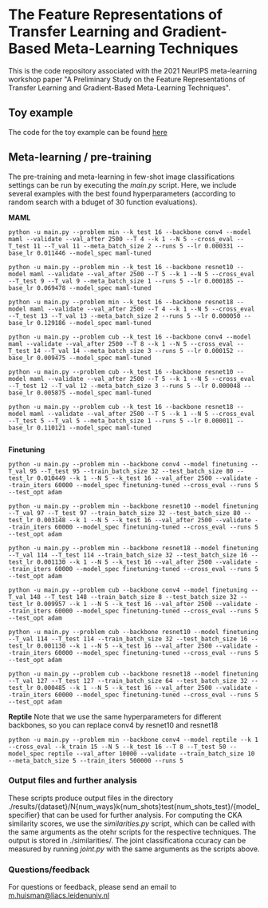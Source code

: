 # The Feature Representations of Transfer Learning and Gradient-Based Meta-Learning Techniques 

This is the code repository associated with the 2021 NeurIPS meta-learning workshop paper "A Preliminary Study on the Feature Representations of Transfer Learning and Gradient-Based Meta-Learning Techniques". 

## Toy example

The code for the toy example can be found [here](visualization/TFmetavis.ipynb)

## Meta-learning / pre-training

The pre-training and meta-learning in few-shot image classifications settings can be run by executing the *main.py* script. Here, we include several examples with the best found hyperparameters (according to random search with a bduget of 30 function evaluations).

**MAML**
```
python -u main.py --problem min --k_test 16 --backbone conv4 --model maml --validate --val_after 2500 --T 4 --k 1 --N 5 --cross_eval --T_test 11 --T_val 11 --meta_batch_size 2 --runs 5 --lr 0.000331 --base_lr 0.011446 --model_spec maml-tuned

python -u main.py --problem min --k_test 16 --backbone resnet10 --model maml --validate --val_after 2500 --T 5 --k 1 --N 5 --cross_eval --T_test 9 --T_val 9 --meta_batch_size 1 --runs 5 --lr 0.000185 --base_lr 0.069478 --model_spec maml-tuned

python -u main.py --problem min --k_test 16 --backbone resnet18 --model maml --validate --val_after 2500 --T 4 --k 1 --N 5 --cross_eval --T_test 13 --T_val 13 --meta_batch_size 2 --runs 5 --lr 0.000050 --base_lr 0.129186 --model_spec maml-tuned

python -u main.py --problem cub --k_test 16 --backbone conv4 --model maml --validate --val_after 2500 --T 8 --k 1 --N 5 --cross_eval --T_test 14 --T_val 14 --meta_batch_size 3 --runs 5 --lr 0.000152 --base_lr 0.009475 --model_spec maml-tuned

python -u main.py --problem cub --k_test 16 --backbone resnet10 --model maml --validate --val_after 2500 --T 5 --k 1 --N 5 --cross_eval --T_test 12 --T_val 12 --meta_batch_size 3 --runs 5 --lr 0.000048 --base_lr 0.005875 --model_spec maml-tuned

python -u main.py --problem cub --k_test 16 --backbone resnet18 --model maml --validate --val_after 2500 --T 5 --k 1 --N 5 --cross_eval --T_test 5 --T_val 5 --meta_batch_size 1 --runs 5 --lr 0.000011 --base_lr 0.110121 --model_spec maml-tuned


```

**Finetuning**
```
python -u main.py --problem min --backbone conv4 --model finetuning --T_val 95 --T_test 95 --train_batch_size 32 --test_batch_size 80 --test_lr 0.010449 --k 1 --N 5 --k_test 16 --val_after 2500 --validate --train_iters 60000 --model_spec finetuning-tuned --cross_eval --runs 5 --test_opt adam

python -u main.py --problem min --backbone resnet10 --model finetuning --T_val 97 --T_test 97 --train_batch_size 32 --test_batch_size 80 --test_lr 0.003148 --k 1 --N 5 --k_test 16 --val_after 2500 --validate --train_iters 60000 --model_spec finetuning-tuned --cross_eval --runs 5 --test_opt adam

python -u main.py --problem min --backbone resnet18 --model finetuning --T_val 114 --T_test 114 --train_batch_size 32 --test_batch_size 16 --test_lr 0.001130 --k 1 --N 5 --k_test 16 --val_after 2500 --validate --train_iters 60000 --model_spec finetuning-tuned --cross_eval --runs 5 --test_opt adam

python -u main.py --problem cub --backbone conv4 --model finetuning --T_val 148 --T_test 148 --train_batch_size 8 --test_batch_size 32 --test_lr 0.009957 --k 1 --N 5 --k_test 16 --val_after 2500 --validate --train_iters 60000 --model_spec finetuning-tuned --cross_eval --runs 5 --test_opt adam

python -u main.py --problem cub --backbone resnet10 --model finetuning --T_val 114 --T_test 114 --train_batch_size 32 --test_batch_size 16 --test_lr 0.001130 --k 1 --N 5 --k_test 16 --val_after 2500 --validate --train_iters 60000 --model_spec finetuning-tuned --cross_eval --runs 5 --test_opt adam

python -u main.py --problem cub --backbone resnet18 --model finetuning --T_val 127 --T_test 127 --train_batch_size 64 --test_batch_size 32 --test_lr 0.000485 --k 1 --N 5 --k_test 16 --val_after 2500 --validate --train_iters 60000 --model_spec finetuning-tuned --cross_eval --runs 5 --test_opt adam
```

**Reptile**
Note that we use the same hyperparameters for different backbones, so you can replace conv4 by resnet10 and resnet18
```
python -u main.py --problem min --backbone conv4 --model reptile --k 1 --cross_eval --k_train 15 --N 5 --k_test 16 --T 8 --T_test 50 --model_spec reptile --val_after 10000 --validate --train_batch_size 10 --meta_batch_size 5 --train_iters 500000 --runs 5
```

### Output files and further analysis
These scripts produce output files in the directory ./results/{dataset}/N{num_ways}k{num_shots}test{num_shots_test}/{model_specifier} that can be used for further analysis.
For computing the CKA similarity scores, we use the *similarities.py* script, which can be called with the same arguments as the otehr scripts for the respective techniques. The output is stored in ./similarities/.
The joint classificationa ccuracy can be measured by running *joint.py* with the same arguments as the scripts above. 


### Questions/feedback
For questions or feedback, please send an email to m.huisman@liacs.leidenuniv.nl
